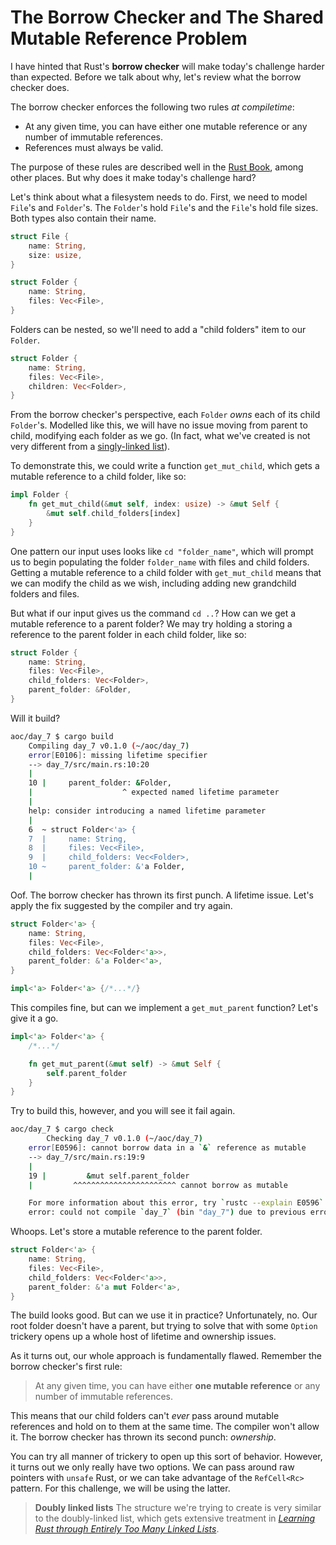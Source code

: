 # The **Borrow Checker** and The Shared Mutable Reference Problem

I have hinted that Rust's **borrow checker** will make today's challenge harder than expected. Before we talk about why, let's review what the borrow checker does.

The borrow checker enforces the following two rules _at compiletime_:

- At any given time, you can have either one mutable reference or any number of immutable references.
- References must always be valid.

The purpose of these rules are described well in the [Rust Book](https://doc.rust-lang.org/book/ch04-02-references-and-borrowing.html), among other places. But why does it make today's challenge hard?

Let's think about what a filesystem needs to do. First, we need to model `File`'s and `Folder`'s. The `Folder`'s hold `File`'s and the `File`'s hold file sizes. Both types also contain their name.

```rust
struct File {
    name: String,
    size: usize,
}

struct Folder {
    name: String,
    files: Vec<File>,
}
```

Folders can be nested, so we'll need to add a "child folders" item to our `Folder`.

```rust
struct Folder {
    name: String,
    files: Vec<File>,
    children: Vec<Folder>,
}
```

From the borrow checker's perspective, each `Folder` _owns_ each of its child `Folder`'s. Modelled like this, we will have no issue moving from parent to child, modifying each folder as we go. (In fact, what we've created is not very different from a [singly-linked list](https://rust-unofficial.github.io/too-many-lists/first-layout.html)).

To demonstrate this, we could write a function `get_mut_child`, which gets a mutable reference to a child folder, like so:

```rust
impl Folder {
    fn get_mut_child(&mut self, index: usize) -> &mut Self {
        &mut self.child_folders[index]
    }
}
```

One pattern our input uses looks like `cd "folder_name"`, which will prompt us to begin populating the folder `folder_name` with files and child folders. Getting a mutable reference to a child folder with `get_mut_child` means that we can modify the child as we wish, including adding new grandchild folders and files.

But what if our input gives us the command `cd ..`? How can we get a mutable reference to a parent folder? We may try holding a storing a reference to the parent folder in each child folder, like so:

```rust
struct Folder {
    name: String,
    files: Vec<File>,
    child_folders: Vec<Folder>,
    parent_folder: &Folder,
}
```
Will it build?
```bash
aoc/day_7 $ cargo build
    Compiling day_7 v0.1.0 (~/aoc/day_7)
    error[E0106]: missing lifetime specifier
    --> day_7/src/main.rs:10:20
    |
    10 |     parent_folder: &Folder,
    |                    ^ expected named lifetime parameter
    |
    help: consider introducing a named lifetime parameter
    |
    6  ~ struct Folder<'a> {
    7  |     name: String,
    8  |     files: Vec<File>,
    9  |     child_folders: Vec<Folder>,
    10 ~     parent_folder: &'a Folder,
    |
```
Oof. The borrow checker has thrown its first punch. A lifetime issue. Let's apply the fix suggested by the compiler and try again.
```rust
struct Folder<'a> {
    name: String,
    files: Vec<File>,
    child_folders: Vec<Folder<'a>>,
    parent_folder: &'a Folder<'a>,
}

impl<'a> Folder<'a> {/*...*/}
```
This compiles fine, but can we implement a `get_mut_parent` function? Let's give it a go.

```rust
impl<'a> Folder<'a> {
    /*...*/

    fn get_mut_parent(&mut self) -> &mut Self {
        self.parent_folder
    }
}
```
Try to build this, however, and you will see it fail again.
```bash
aoc/day_7 $ cargo check
        Checking day_7 v0.1.0 (~/aoc/day_7)
    error[E0596]: cannot borrow data in a `&` reference as mutable
    --> day_7/src/main.rs:19:9
    |
    19 |         &mut self.parent_folder
    |         ^^^^^^^^^^^^^^^^^^^^^^^ cannot borrow as mutable

    For more information about this error, try `rustc --explain E0596`.
    error: could not compile `day_7` (bin "day_7") due to previous error
```
Whoops. Let's store a mutable reference to the parent folder.
```rust
struct Folder<'a> {
    name: String,
    files: Vec<File>,
    child_folders: Vec<Folder<'a>>,
    parent_folder: &'a mut Folder<'a>,
}
```
The build looks good. But can we use it in practice? Unfortunately, no. Our root folder doesn't have a parent, but trying to solve that with some `Option` trickery opens up a whole host of lifetime and ownership issues.

As it turns out, our whole approach is fundamentally flawed. Remember the borrow checker's first rule:

> At any given time, you can have either **one mutable reference** or any number of immutable references.

This means that our child folders can't _ever_ pass around mutable references and hold on to them at the same time. The compiler won't allow it. The borrow checker has thrown its second punch: _ownership_.

You can try all manner of trickery to open up this sort of behavior. However, it turns out we only really have two options. We can pass around raw pointers with `unsafe` Rust, or we can take advantage of the `RefCell<Rc>` pattern. For this challenge, we will be using the latter.

> **Doubly linked lists**
> The structure we're trying to create is very similar to the doubly-linked list, which gets extensive treatment in _[Learning Rust through Entirely Too Many Linked Lists](https://rust-unofficial.github.io/too-many-lists/fourth.html)_. 